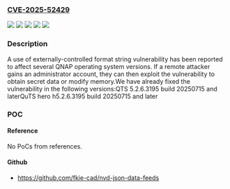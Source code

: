 ### [CVE-2025-52429](https://cve.mitre.org/cgi-bin/cvename.cgi?name=CVE-2025-52429)
![](https://img.shields.io/static/v1?label=Product&message=QTS&color=blue)
![](https://img.shields.io/static/v1?label=Product&message=QuTS%20hero&color=blue)
![](https://img.shields.io/static/v1?label=Version&message=5.2.x%20&color=brightgreen)
![](https://img.shields.io/static/v1?label=Version&message=h5.2.x%20&color=brightgreen)
![](https://img.shields.io/static/v1?label=Vulnerability&message=CWE-134&color=brightgreen)

### Description

A use of externally-controlled format string vulnerability has been reported to affect several QNAP operating system versions. If a remote attacker gains an administrator account, they can then exploit the vulnerability to obtain secret data or modify memory.We have already fixed the vulnerability in the following versions:QTS 5.2.6.3195 build 20250715 and laterQuTS hero h5.2.6.3195 build 20250715 and later

### POC

#### Reference
No PoCs from references.

#### Github
- https://github.com/fkie-cad/nvd-json-data-feeds

